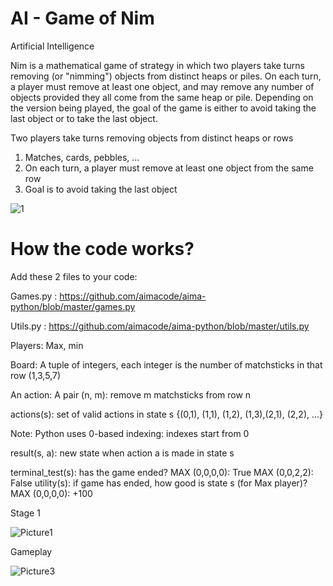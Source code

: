 # AI - Game of Nim
Artificial Intelligence

Nim is a mathematical game of strategy in which two players take turns removing (or "nimming") objects from distinct heaps or piles. On each turn, a player must remove at least one object, and may remove any number of objects provided they all come from the same heap or pile. Depending on the version being played, the goal of the game is either to avoid taking the last object or to take the last object.

Two players take turns removing objects from distinct heaps or rows
1) Matches, cards, pebbles, …
2) On each turn, a player must remove at least one object from the same row
3) Goal is to avoid taking the last object

![1](https://user-images.githubusercontent.com/102126445/164950901-5e5e16b2-16cd-4f10-9f3c-f78b4648c067.png)

# How the code works?

Add these 2 files to your code:

Games.py : https://github.com/aimacode/aima-python/blob/master/games.py

Utils.py : https://github.com/aimacode/aima-python/blob/master/utils.py

Players: Max, min

Board: A tuple of integers, each integer is the number of matchsticks in that row (1,3,5,7)

An action: A pair (n, m): remove m matchsticks from row n

actions(s): set of valid actions in state s
{(0,1), (1,1), (1,2), (1,3),(2,1), (2,2), …}

Note: Python uses 0-based indexing: indexes start from 0

result(s, a): new state when action a is made in state s

terminal_test(s): has the game ended?
MAX (0,0,0,0): True
MAX (0,0,2,2): False
utility(s): if game has ended, how good is state s (for Max player)?
MAX (0,0,0,0): +100

Stage 1

![Picture1](https://user-images.githubusercontent.com/102126445/164950896-818eae4e-c3f3-4724-bb27-7414677d79ab.png)

Gameplay

![Picture3](https://user-images.githubusercontent.com/102126445/164951124-c29e1e47-097e-42c7-94ed-5ac1e4cc6baa.png)



